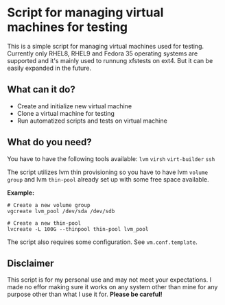 # Script for managing virtual machines for testing

This is a simple script for managing virtual machines used for testing.
Currently only RHEL8, RHEL9 and Fedora 35 operating systems are supported and
it's mainly used to runnung xfstests on ext4. But it can be easily expanded in
the future.

## What can it do?

* Create and initialize new virtual machine
* Clone a virtual machine for testing
* Run automatized scripts and tests on virtual machine

## What do you need?

You have to have the following tools available: `lvm` `virsh` `virt-builder`
`ssh`

The script utilizes lvm thin provisioning so you have to have lvm `volume
group` and lvm `thin-pool` already set up with some free space available.

**Example:**
	
	# Create a new volume group
	vgcreate lvm_pool /dev/sda /dev/sdb
	
	# Create a new thin-pool
	lvcreate -L 100G --thinpool thin-pool lvm_pool

The script also requires some configuration. See `vm.conf.template`.

## Disclaimer

This script is for my personal use and may not meet your expectations. I made
no effor making sure it works on any system other than mine for any purpose
other than what I use it for. **Please be careful!**
